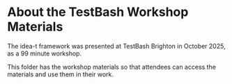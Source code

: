 # About the TestBash Workshop Materials

The idea-t framework was presented at TestBash Brighton in October 2025, as a 99 minute workshop.

This folder has the workshop materials so that attendees can access the materials and use them in their work.

